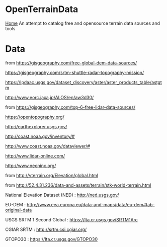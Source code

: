 # OpenTerrainData
[Home](./README.md) An attempt to catalog free and opensource terrain data sources and tools

# Data

from https://gisgeography.com/free-global-dem-data-sources/

https://gisgeography.com/srtm-shuttle-radar-topography-mission/

https://lpdaac.usgs.gov/dataset_discovery/aster/aster_products_table/astgtm

http://www.eorc.jaxa.jp/ALOS/en/aw3d30/

from https://gisgeography.com/top-6-free-lidar-data-sources/

https://opentopography.org/

http://earthexplorer.usgs.gov/

http://coast.noaa.gov/inventory/#

http://www.coast.noaa.gov/dataviewer/#

http://www.lidar-online.com/

http://www.neoninc.org/


from http://vterrain.org/Elevation/global.html


from http://52.4.31.236/data-and-assets/terrain/stk-world-terrain.html

National Elevation Dataset (NED) : http://ned.usgs.gov/

EU-DEM : http://www.eea.europa.eu/data-and-maps/data/eu-dem#tab-original-data

USGS SRTM 1 Second Global : https://lta.cr.usgs.gov/SRTM1Arc

CGIAR SRTM : http://srtm.csi.cgiar.org/

GTOPO30 : https://lta.cr.usgs.gov/GTOPO30